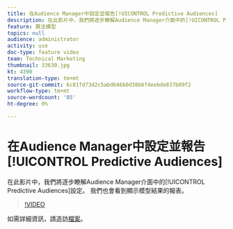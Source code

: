 ```yaml
---
title: 在Audience Manager中設定並報告[!UICONTROL Predictive Audiences]
description: 在此影片中，我們將逐步瞭解Audience Manager介面中的[!UICONTROL Predictive Audiences]設定。 我們也會看到顯示模型結果的報表。
feature: 算法模型
topics: null
audience: administrator
activity: use
doc-type: feature video
team: Technical Marketing
thumbnail: 33630.jpg
kt: 4390
translation-type: tm+mt
source-git-commit: 6c81fd73d2c5abd646b0d38b6f4eebde837b09f2
workflow-type: tm+mt
source-wordcount: '85'
ht-degree: 0%

---
```



# 在Audience Manager中設定並報告[!UICONTROL Predictive Audiences]

在此影片中，我們將逐步瞭解Audience Manager介面中的[!UICONTROL Predictive Audiences]設定。 我們也會看到顯示模型結果的報表。

>[!VIDEO](https://video.tv.adobe.com/v/33630/?quality=12)

如需詳細資訊，請造訪[檔案](https://docs.adobe.com/content/help/en/audience-manager/user-guide/features/algorithmic-models/predictive-audiences/predictive-audiences.html)。
